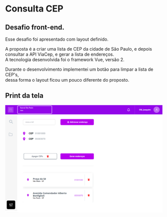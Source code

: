 # Consulta CEP

## Desafio front-end.

Esse desafio foi apresentado com layout definido.</br>

A proposta é a criar uma lista de CEP da cidade de São Paulo, e depois consultar a API ViaCep, e gerar a lista de endereços.</br>
A tecnologia desenvolvida foi o framework Vue, versão 2.</br>

Durante o desenvolvimento implementei um botão para limpar a lista de CEP's,</br>
dessa forma o layout ficou um pouco diferente do proposto.

## Print da tela

<img src="./consultaCEP_Vue.png">

